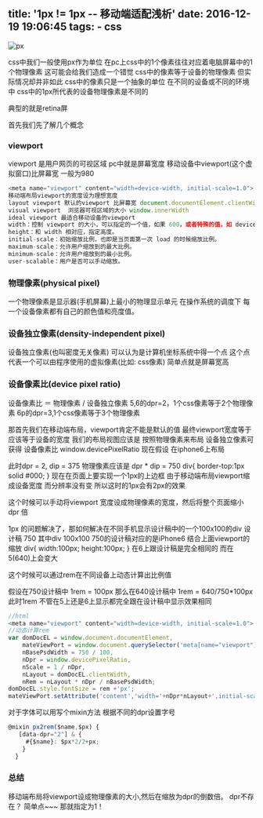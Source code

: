 title: '1px != 1px -- 移动端适配浅析'
date: 2016-12-19 19:06:45
tags:
    - css
---
![px](/assets/blogImg/rem-dpr.png)
<!--more-->

css中我们一般使用px作为单位
在pc上css中的1个像素往往对应着电脑屏幕中的1个物理像素
这可能会给我们造成一个错觉
css中的像素等于设备的物理像素
但实际情况却并非如此
css中的像素只是一个抽象的单位
在不同的设备或不同的环境中
css中的1px所代表的设备物理像素是不同的

典型的就是retina屏

首先我们先了解几个概念

### viewport

viewport 是用户网页的可视区域
pc中就是屏幕宽度
移动设备中viewport(这个虚拟窗口)比屏幕宽 一般为980

```javascript
<meta name="viewport" content="width=device-width, initial-scale=1.0">
移动端布局viewport的宽度设为理想宽度
layout viewport 默认的viewport 比屏幕宽 document.documentElement.clientWidth
visual viewport  浏览器可视区域的大小 window.innerWidth
ideal viewport 最适合移动设备的viewport
width：控制 viewport 的大小，可以指定的一个值，如果 600，或者特殊的值，如 device-width 为设备的宽度（单位为缩放为 100% 时的 CSS 的像素）。
height：和 width 相对应，指定高度。
initial-scale：初始缩放比例，也即是当页面第一次 load 的时候缩放比例。
maximum-scale：允许用户缩放到的最大比例。
minimum-scale：允许用户缩放到的最小比例。
user-scalable：用户是否可以手动缩放。
```

### 物理像素(physical pixel)
一个物理像素是显示器(手机屏幕)上最小的物理显示单元
在操作系统的调度下
每一个设备像素都有自己的颜色值和亮度值。

### 设备独立像素(density-independent pixel)
设备独立像素(也叫密度无关像素)
可以认为是计算机坐标系统中得一个点
这个点代表一个可以由程序使用的虚拟像素(比如: css像素)
简单点就是屏幕宽高

### 设备像素比(device pixel ratio)

设备像素比 ＝ 物理像素 / 设备独立像素
5,6的dpr=2，1个css像素等于2个物理像素
6p的dpr=3,1个css像素等于3个物理像素

那首先我们在移动端布局，viewport肯定不能是默认的值
最终viewport宽度等于应该等于设备的宽度
我们的布局视图应该是 按照物理像素来布局
设备独立像素可获得
设备像素比 window.devicePixelRatio
现在假设 在iphone6上布局

此时dpr = 2,
dip = 375
物理像素应该是 dpr * dip = 750
div{
border-top:1px solid #000;
}
现在在页面上要实现一个1px的上边框
由于移动端布局viewport缩成设备宽度
而分辨率没有变
所以这时的1px会有2px的效果

这个时候可以手动将viewport 宽度设成物理像素的宽度，然后将整个页面缩小 dpr 倍

1px 的问题解决了，那如何解决在不同手机显示设计稿中的一个100x100的div
设计稿 750
其中div 100x100
750的设计稿对应的是iPhone6
结合上面viewport的缩放
div{
width:100px;
height:100px;
}
在6上跟设计稿是完全相同的
而在5(640)上会变大

这个时候可以通过rem在不同设备上动态计算出比例值

假设在750设计稿中 1rem = 100px
那么在640设计稿中 1rem = 640/750*100px
此时1rem 不管在5上还是6上显示都完全跟在设计稿中显示效果相同

```javascript
//html
<meta name="viewport" content="width=device-width, initial-scale=1.0">
//动态计算rem
var domDocEL = window.document.documentElement,
    mateViewPort = window.document.querySelector('meta[name="viewport"]'),
    nBasePsdWidth = 750 / 100,
    nDpr = window.devicePixelRatio,
    nScale = 1 / nDpr,
    nLayout = domDocEL.clientWidth,
    nRem = nLayout * nDpr / nBasePsdWidth;
domDocEL.style.fontSize = rem +'px';
mateViewPort.setAttribute('content','width='+nDpr*nLayout+',initial-scale='+nScale+',maximum-scale='+nScale+',minimum-scale='+nScale+',user-scalable=no');
```

对于字体可以用写个mixin方法
根据不同的dpr设置字号

```javascript
@mixin px2rem($name,$px) {
   [data-dpr="2"] & {
     #{$name}: $px*2/2+px;
    }
  }
```

### 总结

移动端布局将viewport设成物理像素的大小,然后在缩放为dpr的倒数倍。
dpr不存在？
简单点~~~
那就指定为1！
